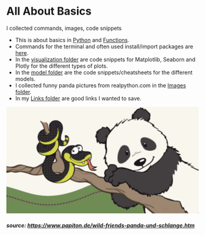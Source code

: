 # All About Basics

I collected commands, images, code snippets

* This is about basics in [Python](https://github.com/IronMan2483/All_About_Basics/tree/main/Python%20Basics) and [Functions](https://github.com/IronMan2483/All_About_Basics/tree/main/Functions).
* Commands for the terminal and often used install/import packages are [here](https://github.com/IronMan2483/All_About_Basics/blob/main/Commands/Commands_Import.md).
* In the [visualization folder](https://github.com/IronMan2483/All_About_Basics/tree/main/Visualization) are code snippets for Matplotlib, Seaborn and Plotly for the different types of plots.
* In the [model folder](https://github.com/IronMan2483/All_About_Basics/tree/main/Models) are the code snippets/cheatsheets for the different models.
* I collected funny panda pictures from realpython.com in the [Images folder](https://github.com/IronMan2483/All_About_Basics/tree/main/Images).
* In my [Links folder](https://github.com/IronMan2483/All_About_Basics/tree/main/Links) are good links I wanted to save.

![Panda mit Schlange](https://github.com/IronMan2483/All_About_Basics/blob/main/Images/Panda_Python.png)
##### source: https://www.papiton.de/wild-friends-panda-und-schlange.htm
